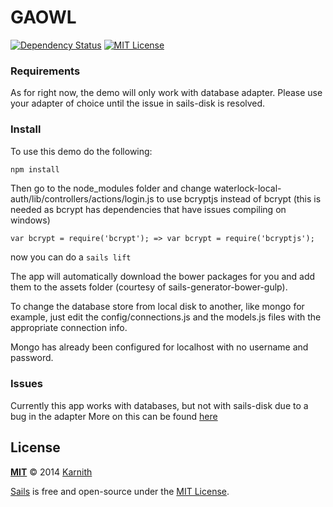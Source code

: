 # GAOWL

[![Dependency Status][dependency-image]][dependency-url] [![MIT License][license-image]][license-url]

### Requirements

As for right now, the demo will only work with database adapter. Please use your adapter of choice until the issue in sails-disk is resolved.

### Install

To use this demo do the following:

```sh
npm install
```

Then go to the node_modules folder and change  waterlock-local-auth/lib/controllers/actions/login.js to use bcryptjs instead of bcrypt (this is needed as bcrypt has dependencies that have issues compiling on windows)

```
var bcrypt = require('bcrypt'); => var bcrypt = require('bcryptjs');
```

now you can do a ``` sails lift ```

The app will automatically download the bower packages for you and add them to the assets folder (courtesy of sails-generator-bower-gulp).

To change the database store from local disk to another, like mongo for example, just edit the config/connections.js and the models.js files with the appropriate connection info.

Mongo has already been configured for localhost with no username and password.

### Issues

Currently this app works with databases, but not with sails-disk due to a bug in the adapter
More on this can be found [here](https://github.com/balderdashy/sails-disk/issues/21)


## License

**[MIT](./LICENSE)**
&copy; 2014 [Karnith](http://github.com/Karnith)

[Sails](http://sailsjs.org) is free and open-source under the [MIT License](http://sails.mit-license.org/).

[license-image]: http://img.shields.io/badge/license-MIT-blue.svg?style=flat
[license-url]: http://github.com/Karnith/GAOWL/master/LICENSE.md

[dependency-image]: https://gemnasium.com/Karnith/GAOWL.svg?style=flat
[dependency-url]: https://gemnasium.com/Karnith/GAOWL

[coverage-image]: http://img.shields.io/coveralls/Karnith/GOWL/master.svg?style=flat
[coverage-url]: https://coveralls.io/r/Karnith/GOWL?branch=master
